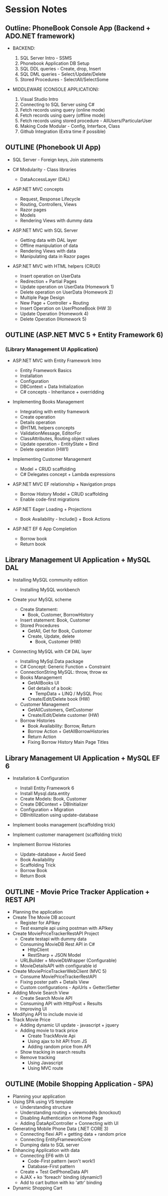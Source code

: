 # Session Notes

## Outline: PhoneBook Console App (Backend + ADO.NET framework)

- BACKEND:
	1. SQL Server Intro - SSMS
	2. Phonebook Application DB Setup
	3. SQL DDL queries - Create, drop, Insert
	4. SQL DML queries - Select/Update/Delete
	5. Stored Procedures - SelectAll/SelectSome

- MIDDLEWARE (CONSOLE APPLICATION):
	1. Visual Studio Intro
	2. Connecting to SQL Server using C#
	3. Fetch records using query (online mode)
	4. Fetch records using query (offline mode)
	5. Fetch records using stored procedure - AllUsers/ParticularUser
	6. Making Code Modular - Config, Interface, Class
	7. Github Integration (Extra time if possible)

## OUTLINE (Phonebook UI App)

- SQL Server - Foreign keys, Join statements

- C# Modularity - Class libraries
	- DataAccessLayer (DAL)

- ASP.NET MVC concepts
	- Request, Response Lifecycle
	- Routing, Controllers, Views
	- Razor pages
	- Models
	- Rendering Views with dummy data

- ASP.NET MVC with SQL Server
	- Getting data with DAL layer
	- Offline manipulation of data
	- Rendering Views with data
	- Manipulating data in Razor pages

- ASP.NET MVC with HTML helpers (CRUD)
	- Insert operation on UserData
	- Redirection + Partial Pages
	- Update operation on UserData (Homework 1)
	- Delete operation on UserData (Homework 2)
	- Multiple Page Design
	- New Page + Controller + Routing
	- Insert Operation on UserPhoneBook (HW 3)
	- Update Operation (Homework 4)
	- Delete Operation (Homework 5)

## OUTLINE (ASP.NET MVC 5 + Entity Framework 6)
### (Library Management UI Application)

- ASP.NET MVC with Entity Framework Intro
	- Entity Framework Basics
	- Installation
	- Configuration
	- DBContext + Data Initialization
	- C# concepts - Inheritance + overridding
- Implementing Books Management
	- Integrating with entity framework
	- Create operation
	- Details operation
	- @HTML helpers concepts
	- ValidationMessage, EditorFor
	- ClassAttributes, Routing object values
	- Update operation - EntityState + Bind
	- Delete operation (HW1)
	
- Implementing Customer Management
	- Model + CRUD scaffolding
	- C# Delegates concept + Lambda expressions

- ASP.NET MVC EF relationship + Navigation props
	- Borrow History Model + CRUD scaffolding
	- Enable code-first migrations

- ASP.NET Eager Loading + Projections
	- Book Availability - Include() + Book Actions

- ASP.NET EF 6 App Completion
	- Borrow book
	- Return book


## Library Management UI Application + MySQL DAL

- Installing MySQL community edition
	- Installing MySQL workbench

- Create your MySQL scheme
	- Create Statement: 
		- Book, Customer, BorrowHistory
	- Insert statement: Book, Customer
	- Stored Procedures
		- GetAll, Get for Book, Customer
		- Create, Update, delete
			- Book, Customer (HW)

- Connecting MySQL with C# DAL layer
	- Installing MySql.Data package
	- C# Concept: Generic Function + Constraint
	- ConnectionString MySQL: throw, throw ex
	- Books Management
		- GetAllBooks UI
		- Get details of a book: 
			- TempData + LINQ / MySQL Proc
		- Create/Edit/Delete book (HW)
	- Customer Management
		- GetAllCustomers, GetCustomer
		- Create/Edit/Delete customer (HW)
	- Borrow Histories
		- Book Availability: Borrow, Return
		- Borrow Action + GetAllBorrowHistories
		- Return Action
		- Fixing Borrow History Main Page Titles

## Library Management UI Application + MySQL EF 6

- Installation & Configuration
	- Install Entity Framework 6
	- Install Mysql.data.entity
	- Create Models: Book, Customer
	- Create DBContext + DBInitializer 
	- Configuration + Migration
	- DBInitilization using update-database

- Implement books management (scaffolding trick)

- Implement customer management (scaffolding trick)

- Implement Borrow Histories
	- Update-database + Avoid Seed
	- Book Availability
	- Scaffolding Trick
	- Borrow Book
	- Return Book

## OUTLINE - Movie Price Tracker Application + REST API

- Planning the application
- Create The Movie DB account
	- Register for APIkey
	- Test example api using postman with APIkey
- Create MoviePriceTrackerRestAPI Project
	- Create testapi with dummy data
	- Consuming MovieDB Rest API in C#
		- HttpClient
		- RestSharp + JSON Model
	- URLBuilder + MovieDbWrapper (Configurable)
	- MovieDetailsAPI with configurable id
- Create MoviePriceTrackerWebClient (MVC 5)
	- Consume MoviePriceTrackerRestAPI
	- Fixing poster path + Details View
	- Custom configurations - ApiUrls + Getter/Setter
- Adding Movie Search View
	- Create Search Movie API
	- Consuming API with HttpPost + Results
	- Improving UI
- Modifying API to include movie id
- Track Movie Price
	- Adding dynamic UI update - javascript + jquery
	- Adding movie to track price
		- Create TrackMovie Api
		- Using ajax to hit API from JS
		- Adding random price from API
	- Show tracking in search results
	- Remove tracking
		- Using Javascript
		- Using MVC route


## OUTLINE (Mobile Shopping Application - SPA)

- Planning your application
- Using SPA using VS template
	- Understanding structure
	- Understanding routing + viewmodels (knockout)
	- Disabling Authentication on Home Page
	- Adding DataApiController + Connecting with UI
- Generating Mobile Phone Data (.NET CORE 3)
	- Connecting flexi API + getting data + random price
	- Connecting EntityFrameworkCore
	- Dumping data to SQL server
- Enhancing Application with data
	- Connecting EF6 with UI 
		- Code-First pattern (won't work!)
		- Database-First pattern
	- Create + Test GetPhoneData API
	- AJAX + ko 'foreach' binding (dynamic!)
	- Add to cart button with ko 'attr' binding
- Dynamic Shopping Cart



